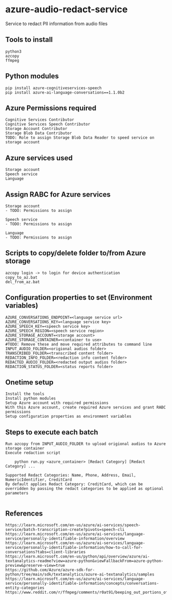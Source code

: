 # azure-audio-redact-service
Service to redact PII information from audio files

Tools to install
----------------
```
python3
azcopy
ffmpeg
```

Python modules
--------------
```
pip install azure-cognitiveservices-speech
pip install azure-ai-language-conversations==1.1.0b2
```

Azure Permissions required
--------------------------
```
Cognitive Services Contributor
Cognitive Services Speech Contributor
Storage Account Contributor 
Storage Blob Data Contributor
TODO: Role to assign Storage Blob Data Reader to speed service on storage account
```

Azure services used
-------------------
```
Storage account
Speech service
Language
```

Assign RABC for Azure services 
-------------------
```
Storage account
- TODO: Permissions to assign

Speech service
- TODO: Permissions to assign

Language
- TODO: Permissions to assign

```

Scripts to copy/delete folder to/from Azure storage
---------------------------------------------------
```
azcopy login -> to login for device authentication
copy_to_az.bat
del_from_az.bat
```

Configuration properties to set (Environment variables)
-------------------------------------------------------
```
AZURE_CONVERSATIONS_ENDPOINT=<language service url>
AZURE_CONVERSATIONS_KEY=<language service key>
AZURE_SPEECH_KEY=<speech service key>
AZURE_SPEECH_REGION=<speech service region>
AZURE_STORAGE_ACCOUNT=<storage account>
AZURE_STORAGE_CONTAINER=<container to use>
#TODO: Remove these and move required attributes to command line
INPUT_AUDIO_FOLDER=<origional audios folder>
TRANSCRIBED_FOLDER=<transcribed content folder>
REDACTION_INFO_FOLDER=<redaction info content folder>
REDACTED_AUDIO_FOLDER=<redacted output audios folder>
REDACTION_STATUS_FOLDER=<status reports folder>
```

Onetime setup
-------------
```
Install the tools
Install python modules
Setup Azure account with required permissions  
With this Azure account, create required Azure services and grant RABC permissions
Setup configuration properties as environment variables
```

Steps to execute each batch
---------------------------
```
Run azcopy from INPUT_AUDIO_FOLDER to upload origional audios to Azure storage container
Execute redaction script
    
    python run.py <azure_container> [Redact Category] [Redact Category] ... 

Supported Redact Categories: Name, Phone, Address, Email, NumericIdentifier, CreditCard
By default applies Redact Category: CreditCard, which can be overridden by passing the redact categories to be applied as optional parameters 
    
```

References
---------------------------
```
https://learn.microsoft.com/en-us/azure/ai-services/speech-service/batch-transcription-create?pivots=speech-cli
https://learn.microsoft.com/en-us/azure/ai-services/language-service/personally-identifiable-information/overview
https://learn.microsoft.com/en-us/azure/ai-services/language-service/personally-identifiable-information/how-to-call-for-conversations?tabs=client-libraries
https://learn.microsoft.com/en-us/python/api/overview/azure/ai-textanalytics-readme?view=azure-python&viewFallbackFrom=azure-python-preview&preserve-view=true
https://github.com/Azure/azure-sdk-for-python/tree/main/sdk/textanalytics/azure-ai-textanalytics/samples
https://learn.microsoft.com/en-us/azure/ai-services/language-service/personally-identifiable-information/concepts/conversations-entity-categories
https://www.reddit.com/r/ffmpeg/comments/r0at91/beeping_out_portions_of_an_audio_file_using_ffmpeg/

```
